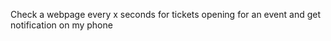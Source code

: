 Check a webpage every x seconds for tickets opening for an event and get notification on my phone



